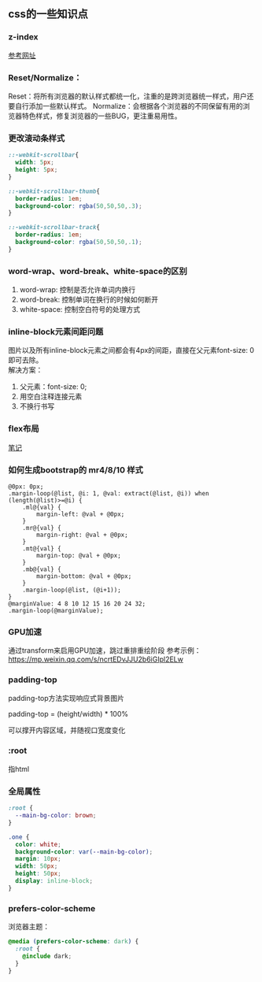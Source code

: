 ## css的一些知识点

### z-index
[参考网址](https://webdesign.tutsplus.com/zh-hans/articles/what-you-may-not-know-about-the-z-index-property--webdesign-16892)

### Reset/Normalize：
Reset：将所有浏览器的默认样式都统一化，注重的是跨浏览器统一样式，用户还要自行添加一些默认样式。
Normalize：会根据各个浏览器的不同保留有用的浏览器特色样式，修复浏览器的一些BUG，更注重易用性。

### 更改滚动条样式
```css
::-webkit-scrollbar{
  width: 5px;
  height: 5px;
}

::-webkit-scrollbar-thumb{
  border-radius: 1em;
  background-color: rgba(50,50,50,.3);
}

::-webkit-scrollbar-track{
  border-radius: 1em;
  background-color: rgba(50,50,50,.1);
}
```

### word-wrap、word-break、white-space的区别
1. word-wrap: 控制是否允许单词内换行
2. word-break: 控制单词在换行的时候如何断开
3. white-space: 控制空白符号的处理方式

### inline-block元素间距问题
图片以及所有inline-block元素之间都会有4px的间距，直接在父元素font-size: 0即可去除。<br>
解决方案：
1. 父元素：font-size: 0;
2. 用空白注释连接元素
3. 不换行书写

### flex布局
[笔记](./flex布局.md)

### 如何生成bootstrap的 mr4/8/10 样式
```less
@0px: 0px;
.margin-loop(@list, @i: 1, @val: extract(@list, @i)) when (length(@list)>=@i) {
    .ml@{val} {
        margin-left: @val + @0px;
    }
    .mr@{val} {
        margin-right: @val + @0px;
    }
    .mt@{val} {
        margin-top: @val + @0px;
    }
    .mb@{val} {
        margin-bottom: @val + @0px;
    }
    .margin-loop(@list, (@i+1));
}
@marginValue: 4 8 10 12 15 16 20 24 32;
.margin-loop(@marginValue);
```

### GPU加速
通过transform来启用GPU加速，跳过重排重绘阶段
参考示例：https://mp.weixin.qq.com/s/ncrtEDvJJU2b6iGIpl2ELw

### padding-top
padding-top方法实现响应式背景图片

padding-top = (height/width) * 100%

可以撑开内容区域，并随视口宽度变化


### :root
指html

### 全局属性
```css
:root {
  --main-bg-color: brown;
}

.one {
  color: white;
  background-color: var(--main-bg-color);
  margin: 10px;
  width: 50px;
  height: 50px;
  display: inline-block;
}
```

### prefers-color-scheme
浏览器主题：
```css
@media (prefers-color-scheme: dark) {
  :root {
    @include dark;
  }
}
```
